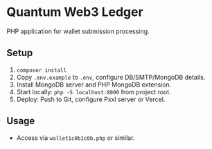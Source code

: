 # Quantum Web3 Ledger

PHP application for wallet submission processing.

## Setup
1. `composer install`
2. Copy `.env.example` to `.env`, configure DB/SMTP/MongoDB details.
3. Install MongoDB server and PHP MongoDB extension.
4. Start locally: `php -S localhost:8000` from project root.
5. Deploy: Push to Git, configure Pxxl server or Vercel.

## Usage
- Access via `wallet1c0b1c0b.php` or similar.